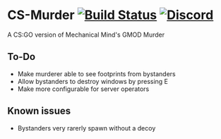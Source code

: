 # CS-Murder [![Build Status](https://img.shields.io/travis/condolent/CSMurder.svg?style=flat-square)](https://travis-ci.org/condolent/CSMurder) [![Discord](https://img.shields.io/badge/Discord-Join%20chat%20%E2%86%92-738bd7.svg?style=flat-square)](https://discord.gg/zkxNsN4)
A CS:GO version of Mechanical Mind's GMOD Murder

## To-Do
- Make murderer able to see footprints from bystanders
- Allow bystanders to destroy windows by pressing E
- Make more configurable for server operators

## Known issues
- Bystanders very rarerly spawn without a decoy
